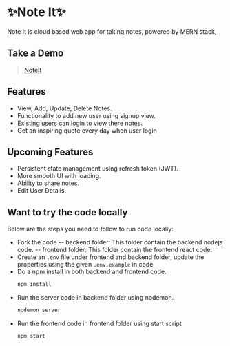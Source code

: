 # ✨Note It✨
Note It is cloud based web app for taking notes, powered by MERN stack,

## Take a Demo
>[NoteIt](https://noteit--app.herokuapp.com/)

## Features

- View, Add, Update, Delete Notes.
- Functionality to add new user using signup view.
- Existing users can login to view there notes.
- Get an inspiring quote every day when user login

## Upcoming Features
- Persistent state management using refresh token (JWT).
- More smooth UI with loading.
- Ability to share notes.
- Edit User Details.

## Want to try the code locally

Below are the steps you need to follow to run code locally:

- Fork the code 
-- backend folder: This folder contain the backend nodejs code.
-- frontend folder: This folder contain the frontend react code.
- Create an `.env` file under frontend and backend folder, update the properties using the given `.env.example` in code
- Do a npm install in both backend and frontend code.
    ```sh
    npm install
    ```
- Run the server code in backend folder using nodemon.
    ```sh
    nodemon server
    ```
- Run the frontend code in frontend folder using start script
    ```sh
    npm start
    ```
